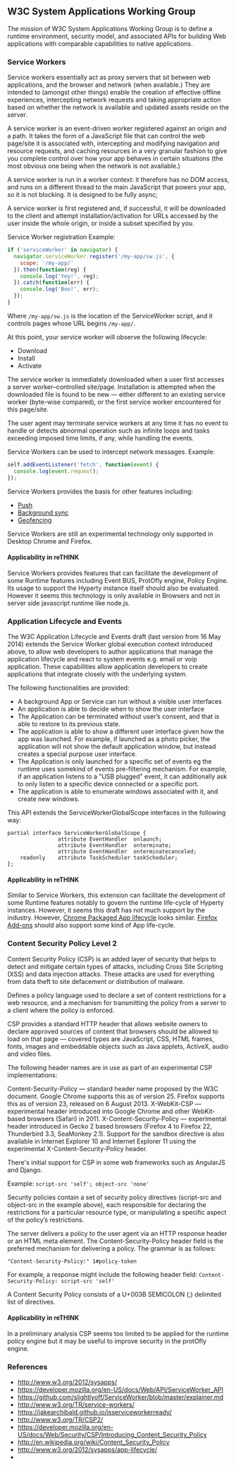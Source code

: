 ## W3C System Applications Working Group

The mission of W3C System Applications Working Group is to define a runtime environment, security model, and associated APIs for building Web applications with comparable capabilities to native applications.

### Service Workers

Service workers essentially act as proxy servers that sit between web applications, and the browser and network (when available.) They are intended to (amongst other things) enable the creation of effective offline experiences, intercepting network requests and taking appropriate action based on whether the network is available and updated assets reside on the server. 

A service worker is an event-driven worker registered against an origin and a path. It takes the form of a JavaScript file that can control the web page/site it is associated with, intercepting and modifying navigation and resource requests, and caching resources in a very granular fashion to give you complete control over how your app behaves in certain situations (the most obvious one being when the network is not available.)

A service worker is run in a worker context: it therefore has no DOM access, and runs on a different thread to the main JavaScript that powers your app, so it is not blocking. It is designed to be fully async;

A service worker is first registered and, if successful, it will be downloaded to the client and attempt installation/activation for URLs accessed by the user inside the whole origin, or inside a subset specified by you.

Service Worker registration Example:

```js
if ('serviceWorker' in navigator) {
  navigator.serviceWorker.register('/my-app/sw.js', {
    scope: '/my-app/'
  }).then(function(reg) {
    console.log('Yey!', reg);
  }).catch(function(err) {
    console.log('Boo!', err);
  });
}
```

Where `/my-app/sw.js` is the location of the ServiceWorker script, and it controls pages whose URL begins `/my-app/`.

At this point, your service worker will observe the following lifecycle:
* Download
* Install
* Activate

The service worker is immediately downloaded when a user first accesses a server worker–controlled site/page. Installation is attempted when the downloaded file is found to be new — either different to an existing service worker (byte-wise compared), or the first service worker encountered for this page/site.

The user agent may terminate service workers at any time it has no event to handle or detects abnormal operation such as infinite loops and tasks exceeding imposed time limits, if any, while handling the events.

Service Workers can be used to intercept network messages. Example:

```js
self.addEventListener('fetch', function(event) {
  console.log(event.request);
});
```

Service Workers provides the basis for other features including:
* [Push](http://w3c.github.io/push-api/)
* [Background sync](https://github.com/slightlyoff/BackgroundSync)
* [Geofencing](https://github.com/slightlyoff/Geofencing)

Service Workers are still an experimental technology only supported in Desktop Chrome and Firefox.

#### Applicability in reTHINK 

Service Workers provides features that can facilitate the development of some Runtime features including Event BUS, ProtOfly engine, Policy Engine. Its usage to support the Hyperty instance itself should also be evaluated. However it seems this technology is only available in Browsers and not in server side javascript runtime like node.js.

### Application Lifecycle and Events

The W3C Application Lifecycle and Events draft (last version from 16 May 2014) extends the Service Worker global execution context introduced above, to allow web developers to author applications that manage the application lifecycle and react to system events e.g. email or voip application. These capabilities allow application developers to create applications that integrate closely with the underlying system.

The following functionalities are provided:
* A background App or Service can run without a visible user interfaces
* An application is able to decide when to show the user interface
* The Application can be terminated without user’s consent, and that is able to restore to its previous state.
* The application is able to show a different user interface given how the app was launched. For example, if launched as a photo picker, the application will not show the default application window, but instead creates a special purpose user interface.
* The Application is only launched for  a specific set of events eg the runtime uses somekind of events pre-filtering mechanism. For example, if an application listens to a "USB plugged" event, it can additionally ask to only listen to a specific device connected or a specific port.
* The application is able to enumerate windows associated with it, and create new windows.

This API extends the ServiceWorkerGlobalScope interfaces in the following way:

```
partial interface ServiceWorkerGlobalScope {
                attribute EventHandler  onlaunch;
                attribute EventHandler  onterminate;
                attribute EventHandler  onterminatecanceled;
    readonly    attribute TaskScheduler taskScheduler;
};
```

#### Applicability in reTHINK 

Similar to Service Workers, this extension can facilitate the development of some Runtime features notably to govern the  runtime life-cycle of Hyperty instances. However, it seems this draft has not much support by the industry. However, [Chrome Packaged App lifecycle](https://developer.chrome.com/apps/app_lifecycle) looks similar. [Firefox Add-ons](https://developer.mozilla.org/en-US/Add-ons) should also support some kind of App life-cycle.


### Content Security Policy Level 2

Content Security Policy (CSP) is an added layer of security that helps to detect and mitigate certain types of attacks, including Cross Site Scripting (XSS) and data injection attacks. These attacks are used for everything from data theft to site defacement or distribution of malware.

Defines a policy language used to declare a set of content restrictions for a web resource, and a mechanism for transmitting the policy from a server to a client where the policy is enforced. 

CSP provides a standard HTTP header that allows website owners to declare approved sources of content that browsers should be allowed to load on that page — covered types are JavaScript, CSS, HTML frames, fonts, images and embeddable objects such as Java applets, ActiveX, audio and video files.

The following header names are in use as part of an experimental CSP implementations:

Content-Security-Policy — standard header name proposed by the W3C document. Google Chrome supports this as of version 25. Firefox supports this as of version 23, released on 6 August 2013.
X-WebKit-CSP — experimental header introduced into Google Chrome and other WebKit-based browsers (Safari) in 2011.
X-Content-Security-Policy — experimental header introduced in Gecko 2 based browsers (Firefox 4 to Firefox 22, Thunderbird 3.3, SeaMonkey 2.1).
Support for the sandbox directive is also available in Internet Explorer 10 and Internet Explorer 11 using the experimental X-Content-Security-Policy header.

There's initial support for CSP in some web frameworks such as AngularJS and Django.

Example:
```script-src 'self'; object-src 'none'```

Security policies contain a set of security policy directives (script-src and object-src in the example above), each responsible for declaring the restrictions for a particular resource type, or manipulating a specific aspect of the policy’s restrictions. 

The server delivers a policy to the user agent via an HTTP response header or an HTML meta element.
The Content-Security-Policy header field is the preferred mechanism for delivering a policy. The grammar is as follows:

```"Content-Security-Policy:" 1#policy-token```

For example, a response might include the following header field:
```Content-Security-Policy: script-src 'self'```

A Content Security Policy consists of a U+003B SEMICOLON (;) delimited list of directives. 


#### Applicability in reTHINK 

In a preliminary analysis CSP seems too limited to be applied for the runtime policy engine but it may be useful to improve security in the protOfly engine.

### References

* http://www.w3.org/2012/sysapps/
* https://developer.mozilla.org/en-US/docs/Web/API/ServiceWorker_API
* https://github.com/slightlyoff/ServiceWorker/blob/master/explainer.md
* http://www.w3.org/TR/service-workers/
* https://jakearchibald.github.io/isserviceworkerready/
* http://www.w3.org/TR/CSP2/
* https://developer.mozilla.org/en-US/docs/Web/Security/CSP/Introducing_Content_Security_Policy
* http://en.wikipedia.org/wiki/Content_Security_Policy
* http://www.w3.org/2012/sysapps/app-lifecycle/
* 

